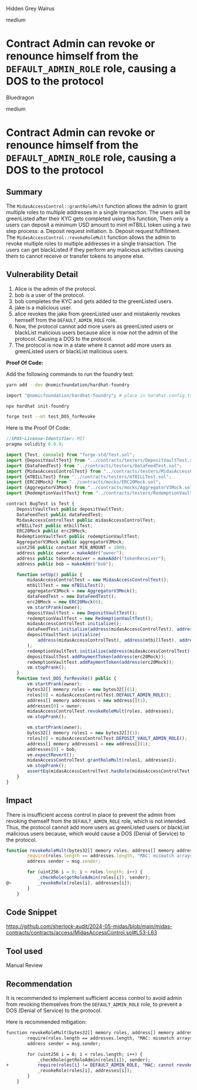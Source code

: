 Hidden Grey Walrus

medium

# Contract Admin can revoke or renounce himself from the `DEFAULT_ADMIN_ROLE` role, causing a DOS to the protocol

Bluedragon

medium

# Contract Admin can revoke or renounce himself from the `DEFAULT_ADMIN_ROLE` role, causing a DOS to the protocol

## Summary

The `MidasAccessControl::grantRoleMult` function allows the admin to grant multiple roles to multiple addresses in a single transaction. The users will be greenListed after their KYC gets completed using this function, Then only a users can deposit a minimum USD amount to mint mTBILL token using a two step process:
a. Deposit request initiation.
b. Deposit request fulfillment.
The `MidasAccessControl::revokeRoleMult` function allows the admin to revoke multiple roles to multiple addresses in a single transaction. The users can get blackListed if they perform any malicious activities causing them to cannot receive or transfer tokens to anyone else.

## Vulnerability Detail

1. Alice is the admin of the protocol.
2. bob is a user of the protocol.
3. bob completes the KYC and gets added to the greenListed users.
4. jake is a malicious user.
5. alice revokes the jake from greenListed user and mistakenly revokes hemself from the `DEFAULT_ADMIN_ROLE` role.
6. Now, the protocol cannot add more users as greenListed users or blackList malicious users because alice is now not the admin of the protocol. Causing a DOS to the protocol.
7. The protocol is now in a state where it cannot add more users as greenListed users or blackList malicious users.

**Proof Of Code:**

Add the following commands to run the foundry test:

```bash
yarn add --dev @nomicfoundation/hardhat-foundry

import "@nomicfoundation/hardhat-foundry"; # place in hardhat.config.ts

npx hardhat init-foundry

forge test --mt test_DOS_forRevoke
```

Here is the Proof Of Code:

```javascript
//SPDX-License-Identifier: MIT
pragma solidity 0.8.9;

import {Test, console} from "forge-std/Test.sol";
import {DepositVaultTest} from "../contracts/testers/DepositVaultTest.sol";
import {DataFeedTest} from "../contracts/testers/DataFeedTest.sol";
import {MidasAccessControlTest} from "../contracts/testers/MidasAccessControlTest.sol";
import {mTBILLTest} from "../contracts/testers/mTBILLTest.sol";
import {ERC20Mock} from "../contracts/mocks/ERC20Mock.sol";
import {AggregatorV3Mock} from "../contracts/mocks/AggregatorV3Mock.sol";
import {RedemptionVaultTest} from "../contracts/testers/RedemptionVaultTest.sol";

contract BugTest is Test {
    DepositVaultTest public depositVaultTest;
    DataFeedTest public dataFeedTest;
    MidasAccessControlTest public midasAccessControlTest;
    mTBILLTest public mtbillTest;
    ERC20Mock public erc20Mock;
    RedemptionVaultTest public redemptionVaultTest;
    AggregatorV3Mock public aggregatorV3Mock;
    uint256 public constant MIN_AMOUNT = 1000;
    address public owner = makeAddr("owner");
    address public tokenReceiver = makeAddr("tokenReceiver");
    address public bob = makeAddr("bob");

    function setUp() public {
        midasAccessControlTest = new MidasAccessControlTest();
        mtbillTest = new mTBILLTest();
        aggregatorV3Mock = new AggregatorV3Mock();
        dataFeedTest = new DataFeedTest();
        erc20Mock = new ERC20Mock(6);
        vm.startPrank(owner);
        depositVaultTest = new DepositVaultTest();
        redemptionVaultTest = new RedemptionVaultTest();
        midasAccessControlTest.initialize();
        dataFeedTest.initialize(address(midasAccessControlTest), address(aggregatorV3Mock));
        depositVaultTest.initialize(
            address(midasAccessControlTest), address(mtbillTest), address(dataFeedTest), MIN_AMOUNT, tokenReceiver
        );
        redemptionVaultTest.initialize(address(midasAccessControlTest), address(mtbillTest), tokenReceiver);
        depositVaultTest.addPaymentToken(address(erc20Mock));
        redemptionVaultTest.addPaymentToken(address(erc20Mock));
        vm.stopPrank();
    }
    function test_DOS_forRevoke() public {
        vm.startPrank(owner);
        bytes32[] memory roles = new bytes32[](1);
        roles[0] = midasAccessControlTest.DEFAULT_ADMIN_ROLE();
        address[] memory addresses = new address[](1);
        addresses[0] = owner;
        midasAccessControlTest.revokeRoleMult(roles, addresses);
        vm.stopPrank();

        vm.startPrank(owner);
        bytes32[] memory roles1 = new bytes32[](1);
        roles[0] = midasAccessControlTest.DEPOSIT_VAULT_ADMIN_ROLE();
        address[] memory addresses1 = new address[](1);
        addresses[0] = bob;
        vm.expectRevert();
        midasAccessControlTest.grantRoleMult(roles1, addresses1);
        vm.stopPrank();
        assertEq(midasAccessControlTest.hasRole(midasAccessControlTest.DEFAULT_ADMIN_ROLE(), owner), false);
    }
}
```

## Impact

There is insufficient access control in place to prevent the admin from revoking themself from the `DEFAULT_ADMIN_ROLE` role, which is not intended. Thus, the protocol cannot add more users as greenListed users or blackList malicious users because, which would cause a DOS (Denial of Service) to the protocol.

```javascript
function revokeRoleMult(bytes32[] memory roles, address[] memory addresses) external {
        require(roles.length == addresses.length, "MAC: mismatch arrays");
        address sender = msg.sender;

        for (uint256 i = 0; i < roles.length; i++) {
            _checkRole(getRoleAdmin(roles[i]), sender);
@>          _revokeRole(roles[i], addresses[i]);
        }
    }
```

## Code Snippet

https://github.com/sherlock-audit/2024-05-midas/blob/main/midas-contracts/contracts/access/MidasAccessControl.sol#L53-L63

## Tool used

Manual Review

## Recommendation

It is recommended to implement sufficient access control to avoid admin from revoking themselves from the `DEFAULT_ADMIN_ROLE` role, to prevent a DOS (Denial of Service) to the protocol.

Here is recommended mitigation:

```diff
function revokeRoleMult(bytes32[] memory roles, address[] memory addresses) external {
        require(roles.length == addresses.length, "MAC: mismatch arrays");
        address sender = msg.sender;

        for (uint256 i = 0; i < roles.length; i++) {
            _checkRole(getRoleAdmin(roles[i]), sender);
+           require(roles[i] != DEFAULT_ADMIN_ROLE, "MAC: cannot revoke admin");
            _revokeRole(roles[i], addresses[i]);
        }
    }
```
